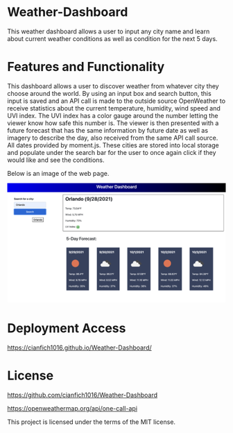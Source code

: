 # Weather-Dashboard

This weather dashboard allows a user to input any city name and learn about current weather conditions as well as condition for the next 5 days.

# Features and Functionality

This dashboard allows a user to discover weather from whatever city they choose around the world. By using an input box and search button, this input is saved and an API call is made to the outside source OpenWeather to receive statistics about the current temperature, humidity, wind speed and UVI index. The UVI index has a color gauge around the number letting the viewer know how safe this number is. The viewer is then presented with a future forecast that has the same information by future date as well as imagery to describe the day, also received from the same API call source. All dates provided by moment.js. These cities are stored into local storage and populate under the search bar for the user to once again click if they would like and see the conditions.

Below is an image of the web page.

![This is an image depicting the features of the web page. An example as the user types in Orlando.](assets/images/Weather-Dashboard.png)

# Deployment Access

https://cianfich1016.github.io/Weather-Dashboard/

# License

https://github.com/cianfich1016/Weather-Dashboard

https://openweathermap.org/api/one-call-api

This project is licensed under the terms of the MIT license.

